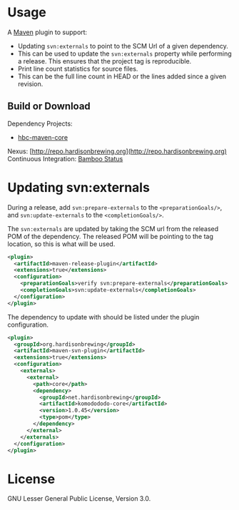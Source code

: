 # Usage
A [Maven](http://maven.apache.org/download.html) plugin to support:  
* Updating `svn:externals` to point to the SCM Url of a given dependency.
 * This can be used to update the `svn:externals` property while performing a release. This ensures that the project tag is reproducible.
* Print line count statistics for source files.
 * This can be the full line count in HEAD or the lines added since a given revision.

## Build or Download
Dependency Projects:
* [hbc-maven-core](https://github.com/hardisonbrewing/hbc-maven-core)

Nexus: [http://repo.hardisonbrewing.org](http://repo.hardisonbrewing.org)  
Continuous Integration: [Bamboo Status](http://bamboo.hardisonbrewing.org/browse/MVN-SVN)

# Updating svn:externals
During a release, add `svn:prepare-externals` to the `<preparationGoals/>`, and `svn:update-externals` to the `<completionGoals/>`.

The `svn:externals` are updated by taking the SCM url from the released POM of the dependency. The released POM will be pointing to the tag location, so this is what will be used.

```xml
<plugin>
  <artifactId>maven-release-plugin</artifactId>
  <extensions>true</extensions>
  <configuration>
    <preparationGoals>verify svn:prepare-externals</preparationGoals>
    <completionGoals>svn:update-externals</completionGoals>
  </configuration>
</plugin>
```

The dependency to update with should be listed under the plugin configuration.

```xml
<plugin>
  <groupId>org.hardisonbrewing</groupId>
  <artifactId>maven-svn-plugin</artifactId>
  <extensions>true</extensions>
  <configuration>
    <externals>
      <external>
        <path>core</path>
        <dependency>
          <groupId>net.hardisonbrewing</groupId>
          <artifactId>komodododo-core</artifactId>
          <version>1.0.45</version>
          <type>pom</type>
        </dependency>
      </external>
    </externals>
  </configuration>
</plugin>
```

# License
GNU Lesser General Public License, Version 3.0.
